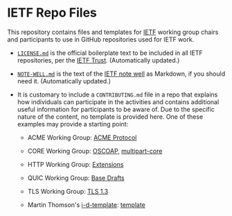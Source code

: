 # IETF Repo Files

This repository contains files and templates for [IETF](https://www.ietf.org/)
working group chairs and participants to use in GitHub repositories used for
IETF work.

  * [`LICENSE.md`](LICENSE.md) is the official boilerplate text to be included
    in all IETF repositories, per the [IETF
    Trust](https://trustee.ietf.org/license-for-open-source-repositories.html).
    (Automatically updated.)

  * [`NOTE-WELL.md`](NOTE-WELL.md) is the text of the [IETF note
    well](https://www.ietf.org/about/note-well/) as Markdown, if you should need
    it. (Automatically updated.)

  * It is customary to include a `CONTRIBUTING.md` file in a repo that explains
    how individuals can participate in the activities and contains additional
    useful information for participants to be aware of. Due to the specific
    nature of the content, no template is provided here. One of these examples
    may provide a starting point:

    * ACME Working Group: [ACME
      Protocol](https://github.com/ietf-wg-acme/acme/blob/master/CONTRIBUTING.md)

    * CORE Working Group:
      [OSCOAP](https://github.com/core-wg/oscoap/blob/master/CONTRIBUTING.md),
      [multipart-core](https://github.com/core-wg/multipart-ct/blob/master/CONTRIBUTING.md)

    * HTTP Working Group:
      [Extensions](https://github.com/httpwg/http-extensions/blob/master/CONTRIBUTING.md)

    * QUIC Working Group: [Base
      Drafts](https://github.com/quicwg/base-drafts/blob/master/CONTRIBUTING.md)

    * TLS Working Group: [TLS
      1.3](https://github.com/tlswg/tls13-spec/blob/master/CONTRIBUTING.md)

    * Martin Thomson's
      [i-d-template](https://github.com/martinthomson/i-d-template):
      [template](https://github.com/martinthomson/i-d-template/blob/main/template/CONTRIBUTING.md)
